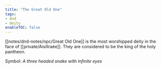 ```yaml
---
title: "The Great Old One"
tags:
- dnd
- deity
enableTOC: false
---
```


[[notes/dnd-notes/npc/Great Old One]] is the most worshipped deity in the face of [[private/Aisillraée]]. They are considered to be the king of the holy pantheon. 

Symbol: *A three headed snake with infinite eyes*